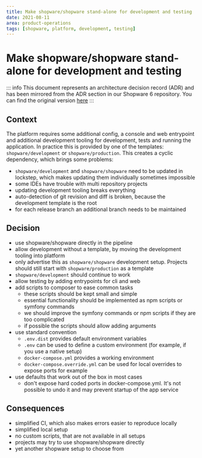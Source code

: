 ```yaml
---
title: Make shopware/shopware stand-alone for development and testing
date: 2021-08-11
area: product-operations
tags: [shopware, platform, development, testing]
--- 
```


# Make shopware/shopware stand-alone for development and testing

::: info
This document represents an architecture decision record (ADR) and has been mirrored from the ADR section in our Shopware 6 repository.
You can find the original version [here](https://github.com/shopware/shopware/blob/trunk/adr/2021-08-11-make-platform-stand-alone.md)
:::

## Context

The platform requires some additional config, a console and web entrypoint and additional development tooling for development, tests and
running the application. In practice this is provided by one of the templates: `shopware/development` or `shopware/production`. 
This creates a cyclic dependency, which brings some problems:
- `shopware/development` and `shopware/shopware` need to be updated in lockstep, which makes updating them individually sometimes impossible 
- some IDEs have trouble with multi repository projects
- updating development tooling breaks everything
- auto-detection of git revision and diff is broken, because the development template is the root
- for each release branch an additional branch needs to be maintained

## Decision

- use shopware/shopware directly in the pipeline
- allow development without a template, by moving the development tooling into platform
- only advertise this as `shopware/shopware` development setup. Projects should still start with `shopware/production` as a template
- `shopware/development` should continue to work
- allow testing by adding entrypoints for cli and web
- add scripts to composer to ease common tasks
  * these scripts should be kept small and simple
  * essential functionality should be implemented as npm scripts or symfony commands  
  * we should improve the symfony commands or npm scripts if they are too complicated
  * if possible the scripts should allow adding arguments
- use standard convention
  * `.env.dist` provides default environment variables
  * `.env` can be used to define a custom environment (for example, if you use a native setup)
  * `docker-compose.yml` provides a working environment
  * `docker-compose.override.yml` can be used for local overrides to expose ports for example
- use defaults that work out of the box in most cases
  * don't expose hard coded ports in docker-compose.yml. It's not possible to undo it and may prevent startup of the app service

## Consequences

- simplified CI, which also makes errors easier to reproduce locally
- simplified local setup  
- no custom scripts, that are not available in all setups
- projects may try to use shopware/shopware directly
- yet another shopware setup to choose from
